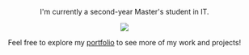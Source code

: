 <p align="center">I'm currently a second-year Master's student in IT.</p>

<p align="center">
  <a href="https://github-readme-stats-git-master-amaroke.vercel.app/api/top-langs/?username=Amaroke&layout=compact&hide_title=true&theme=transparent&langs_count=10&hide=tla,scss,Standard%20ML,Lex,Hack,Shell,QMake,Assembly,OCaml,Makefile,Prolog,Objective-C,Matlab&exclude_repo=ArchivesS9,Sharecount">
    <img src="https://github-readme-stats-git-master-amaroke.vercel.app/api/top-langs/?username=Amaroke&layout=compact&hide_title=true&theme=transparent&langs_count=10&hide=tla,scss,Standard%20ML,Lex,Hack,Shell,QMake,Assembly,OCaml,Makefile,Prolog,Objective-C,Matlab&exclude_repo=ArchivesS9,Sharecount" />
  </a>
</p>

<p align="center">
  Feel free to explore my <a href="https://amaroke.github.io/Portfolio">portfolio</a> to see more of my work and projects!
</p>

